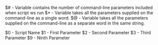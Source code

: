 $# - Variable contains the number of command-line parameters included when script ws run
$* - Variable takes all the parameters supplied on the command-line as a single word.
$@ - Variable takes all the parameters supplied on the command-line as a separate word in the same string.

$0 - Script Name
$1 - First Parameter
$2 - Second Parameter
$3 - Third Parameter
$9 - Ninth Parameter
